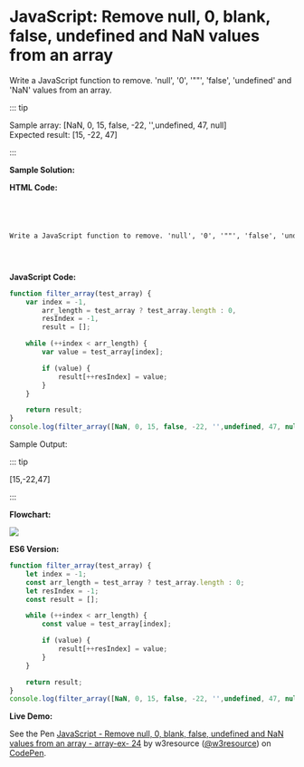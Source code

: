 # JavaScript: Remove null, 0, blank, false, undefined and NaN values from an array

Write a JavaScript function to remove. 'null', '0', '""', 'false', 'undefined' and 'NaN' values from an array.

::: tip

Sample array: \[NaN, 0, 15, false, -22, '',undefined, 47, null\]  
Expected result: \[15, -22, 47\]

:::

**Sample Solution:**

**HTML Code:**

```html




Write a JavaScript function to remove. 'null', '0', '""', 'false', 'undefined' and 'NaN' values from an array.





```

**JavaScript Code:**

```js
function filter_array(test_array) {
    var index = -1,
        arr_length = test_array ? test_array.length : 0,
        resIndex = -1,
        result = [];

    while (++index < arr_length) {
        var value = test_array[index];

        if (value) {
            result[++resIndex] = value;
        }
    }

    return result;
}
console.log(filter_array([NaN, 0, 15, false, -22, '',undefined, 47, null]));

```

Sample Output:

::: tip

\[15,-22,47\]

:::

**Flowchart:**

![](https://www.w3resource.com/w3r_images/javascript-array-exercise-24.png)  

**ES6 Version:**

```javascript
function filter_array(test_array) {
    let index = -1;
    const arr_length = test_array ? test_array.length : 0;
    let resIndex = -1;
    const result = [];

    while (++index < arr_length) {
        const value = test_array[index];

        if (value) {
            result[++resIndex] = value;
        }
    }

    return result;
}
console.log(filter_array([NaN, 0, 15, false, -22, '',undefined, 47, null]));

```

**Live Demo:**

<section class="expand-codepen"><p data-height="380" data-theme-id="dark" data-slug-hash="ZXyGNJ" data-default-tab="js,result" data-user="w3resource" data-embed-version="2" data-pen-title="JavaScript - Remove null, 0, blank, false, undefined and NaN values from an array - array-ex- 24" data-editable="true" class="codepen">See the Pen <a href="https://codepen.io/w3resource/pen/ZXyGNJ/">JavaScript - Remove null, 0, blank, false, undefined and NaN values from an array - array-ex- 24</a> by w3resource (<a href="https://codepen.io/w3resource">@w3resource</a>) on <a href="https://codepen.io">CodePen</a>.</p><codepen></codepen></section>